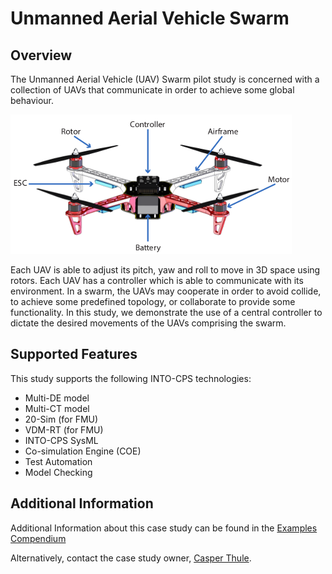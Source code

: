 # Unmanned Aerial Vehicle Swarm

## Overview
The Unmanned Aerial Vehicle (UAV) Swarm pilot study is concerned with a collection of UAVs that communicate in order to achieve some global behaviour.

![UAV](resources/drone.png)

Each UAV is able to adjust its pitch, yaw and roll to move in 3D space using rotors. Each UAV has a controller which is able to communicate with its environment. In a swarm, the UAVs may cooperate in order to avoid collide, to achieve some predefined topology, or collaborate to provide some functionality. In this study, we demonstrate the use of a central controller to dictate the desired movements of the UAVs comprising the swarm.

## Supported Features
This study supports the following INTO-CPS technologies:

* Multi-DE model
* Multi-CT model
* 20-Sim (for FMU)
* VDM-RT (for FMU)
* INTO-CPS SysML  
* Co-simulation Engine (COE)
* Test Automation
* Model Checking

## Additional Information
Additional Information about this case study can be found in the [Examples Compendium](http://projects.au.dk/fileadmin/D3.5_Examples_Compendium_2.pdf#page=57)

Alternatively, contact the case study owner, [Casper Thule](mailto:casper.thule@eng.au.dk).
